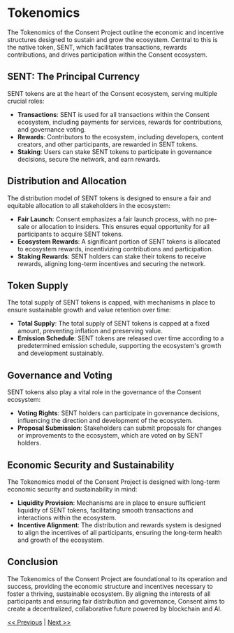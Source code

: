 # Tokenomics

The Tokenomics of the Consent Project outline the economic and incentive structures designed to sustain and grow the ecosystem. Central to this is the native token, SENT, which facilitates transactions, rewards contributions, and drives participation within the Consent ecosystem.

## SENT: The Principal Currency

SENT tokens are at the heart of the Consent ecosystem, serving multiple crucial roles:

- **Transactions**: SENT is used for all transactions within the Consent ecosystem, including payments for services, rewards for contributions, and governance voting.
- **Rewards**: Contributors to the ecosystem, including developers, content creators, and other participants, are rewarded in SENT tokens.
- **Staking**: Users can stake SENT tokens to participate in governance decisions, secure the network, and earn rewards.

## Distribution and Allocation

The distribution model of SENT tokens is designed to ensure a fair and equitable allocation to all stakeholders in the ecosystem:

- **Fair Launch**: Consent emphasizes a fair launch process, with no pre-sale or allocation to insiders. This ensures equal opportunity for all participants to acquire SENT tokens.
- **Ecosystem Rewards**: A significant portion of SENT tokens is allocated to ecosystem rewards, incentivizing contributions and participation.
- **Staking Rewards**: SENT holders can stake their tokens to receive rewards, aligning long-term incentives and securing the network.

## Token Supply

The total supply of SENT tokens is capped, with mechanisms in place to ensure sustainable growth and value retention over time:

- **Total Supply**: The total supply of SENT tokens is capped at a fixed amount, preventing inflation and preserving value.
- **Emission Schedule**: SENT tokens are released over time according to a predetermined emission schedule, supporting the ecosystem's growth and development sustainably.

## Governance and Voting

SENT tokens also play a vital role in the governance of the Consent ecosystem:

- **Voting Rights**: SENT holders can participate in governance decisions, influencing the direction and development of the ecosystem.
- **Proposal Submission**: Stakeholders can submit proposals for changes or improvements to the ecosystem, which are voted on by SENT holders.

## Economic Security and Sustainability

The Tokenomics model of the Consent Project is designed with long-term economic security and sustainability in mind:

- **Liquidity Provision**: Mechanisms are in place to ensure sufficient liquidity of SENT tokens, facilitating smooth transactions and interactions within the ecosystem.
- **Incentive Alignment**: The distribution and rewards system is designed to align the incentives of all participants, ensuring the long-term health and growth of the ecosystem.

## Conclusion

The Tokenomics of the Consent Project are foundational to its operation and success, providing the economic structure and incentives necessary to foster a thriving, sustainable ecosystem. By aligning the interests of all participants and ensuring fair distribution and governance, Consent aims to create a decentralized, collaborative future powered by blockchain and AI.

[<< Previous](link-to-previous-section) | [Next >>](link-to-next-section)


